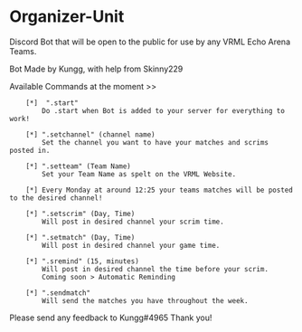 # Organizer-Unit
Discord Bot that will be open to the public for use by any VRML Echo Arena Teams.

Bot Made by Kungg, with help from Skinny229

Available Commands at the moment >>

        [*]  ".start"
            Do .start when Bot is added to your server for everything to work!
        
        [*] ".setchannel" (channel name)
            Set the channel you want to have your matches and scrims posted in.

        [*] ".setteam" (Team Name)
            Set your Team Name as spelt on the VRML Website.
    
        [*] Every Monday at around 12:25 your teams matches will be posted to the desired channel!

        [*] ".setscrim" (Day, Time)
            Will post in desired channel your scrim time.

        [*] ".setmatch" (Day, Time)
            Will post in desired channel your game time.

        [*] ".sremind" (15, minutes)
            Will post in desired channel the time before your scrim.
            Coming soon > Automatic Reminding

        [*] ".sendmatch"
            Will send the matches you have throughout the week.
            
  Please send any feedback to Kungg#4965
  Thank you!
